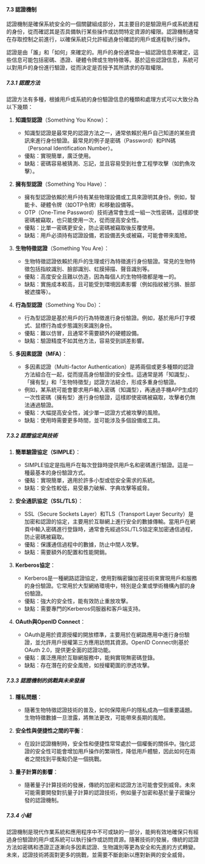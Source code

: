 #### 7.3 認證機制

認證機制是確保系統安全的一個關鍵組成部分，其主要目的是驗證用戶或系統進程的身份，從而確認其是否具備執行某些操作或訪問特定資源的權限。認證機制通常在存取控制之前進行，以確保系統只允許經過身份確認的用戶或進程執行操作。

認證是由「誰」和「如何」來確定的。用戶的身份通常由一組認證信息來確定，這些信息可能包括密碼、憑證、硬體令牌或生物特徵等。基於這些認證信息，系統可以對用戶的身份進行驗證，從而決定是否授予其所請求的存取權限。

##### 7.3.1 認證方法

認證方法有多種，根據用戶或系統的身份驗證信息的種類和處理方式可以大致分為以下幾類：

1. **知識型認證**（Something You Know）：
   - 知識型認證是最常見的認證方法之一，通常依賴於用戶自己知道的某些資訊來進行身份驗證。最常見的例子是密碼（Password）和PIN碼（Personal Identification Number）。
   - 優點：實現簡單，廣泛使用。
   - 缺點：密碼容易被猜測、忘記，並且容易受到社會工程學攻擊（如釣魚攻擊）。

2. **擁有型認證**（Something You Have）：
   - 擁有型認證依賴於用戶持有某些物理設備或工具來證明其身份。例如，智能卡、硬體令牌（如OTP令牌）和移動設備等。
   - OTP（One-Time Password）技術通常會生成一組一次性密碼，這樣即使密碼被竊取，也只能使用一次，從而提高安全性。
   - 優點：比單一密碼更安全，防止密碼被竊取後反覆使用。
   - 缺點：用戶必須持有認證設備，若設備丟失或被竊，可能會帶來風險。

3. **生物特徵認證**（Something You Are）：
   - 生物特徵認證依賴於用戶的生理或行為特徵進行身份驗證。常見的生物特徵包括指紋識別、臉部識別、虹膜掃描、聲音識別等。
   - 優點：高度安全且難以仿造，因為每個人的生物特徵都是唯一的。
   - 缺點：實施成本較高，且可能受到環境因素影響（例如指紋被污損、臉部被遮擋等）。

4. **行為型認證**（Something You Do）：
   - 行為型認證是基於用戶的行為特徵進行身份驗證。例如，基於用戶打字模式、鼠標行為或步態識別來識別身份。
   - 優點：難以仿冒，且通常不需要額外的硬體設備。
   - 缺點：驗證精度不如其他方法，容易受到誤差影響。

5. **多因素認證（MFA）**：
   - 多因素認證（Multi-factor Authentication）是將兩個或更多種類的認證方法組合在一起，從而提高身份驗證的安全性。這通常是將「知識型」、「擁有型」和「生物特徵型」認證方法結合，形成多重身份驗證。
   - 例如，某系統可能會要求用戶輸入密碼（知識型），再通過手機APP生成的一次性密碼（擁有型）進行身份驗證，這樣即使密碼被竊取，攻擊者仍無法通過驗證。
   - 優點：大幅提高安全性，減少單一認證方式被攻擊的風險。
   - 缺點：使用時需要更多時間，並可能涉及多個設備或工具。

##### 7.3.2 認證協定與技術

1. **簡單驗證協定（SIMPLE）**：
   - SIMPLE協定是指用戶在每次登錄時提供用戶名和密碼進行驗證。這是一種最基本的身份驗證方式。
   - 優點：實現簡單，適用於許多小型或低安全需求的系統。
   - 缺點：安全性較低，易受暴力破解、字典攻擊等威脅。

2. **安全通訊協定（SSL/TLS）**：
   - SSL（Secure Sockets Layer）和TLS（Transport Layer Security）是加密和認證的協定，主要用於互聯網上進行安全的數據傳輸。當用戶在網頁中輸入密碼進行登錄時，通常會先經過SSL/TLS協定來加密通信過程，防止密碼被竊取。
   - 優點：保護通信過程中的數據，防止中間人攻擊。
   - 缺點：需要額外的配置和性能開銷。

3. **Kerberos協定**：
   - Kerberos是一種網路認證協定，使用對稱密鑰加密技術來實現用戶和服務的身份驗證。它常用於大型網絡環境中，特別是企業或學術機構內部的身份驗證。
   - 優點：強大的安全性，能有效防止重放攻擊。
   - 缺點：需要專門的Kerberos伺服器和客戶端支持。

4. **OAuth與OpenID Connect**：
   - OAuth是用於資源授權的開放標準，主要用於在網路應用中進行身份驗證，並允許用戶授權第三方應用訪問其資源。OpenID Connect則基於OAuth 2.0，提供更全面的認證功能。
   - 優點：廣泛應用於互聯網服務中，能夠實現無密碼登錄。
   - 缺點：存在潛在的安全風險，如授權範圍的滲透攻擊。

##### 7.3.3 認證機制的挑戰與未來發展

1. **隱私問題**：
   - 隨著生物特徵認證技術的普及，如何保障用戶的隱私成為一個重要議題。生物特徵數據一旦泄露，將無法更改，可能帶來長期的風險。

2. **安全性與便捷性之間的平衡**：
   - 在設計認證機制時，安全性和便捷性常常處於一個權衡的關係中。強化認證的安全性可能會增加用戶操作的繁瑣性，降低用戶體驗，因此如何在兩者之間找到平衡點仍是一個挑戰。

3. **量子計算的影響**：
   - 隨著量子計算技術的發展，傳統的加密和認證方法可能會受到威脅。未來可能需要開發對抗量子計算的認證技術，例如量子加密和基於量子密鑰分發的認證機制。

##### 7.3.4 小結

認證機制是現代作業系統和應用程序中不可或缺的一部分，能夠有效地確保只有經過身份驗證的用戶或系統可以執行操作或訪問資源。隨著技術的發展，傳統的認證方法如密碼和憑證正逐漸向多因素認證、生物識別等更為安全和先進的方式轉變。未來，認證技術將面對更多的挑戰，並需要不斷創新以應對新興的安全威脅。